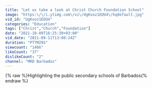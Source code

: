 ```yaml
---
title: "Let us take a look at Christ Church Foundation School"
image: "https:\/\/i.ytimg.com\/vi\/UgKvoz1EDU4\/hqdefault.jpg"
vid_id: "UgKvoz1EDU4"
categories: "Education"
tags: ["Christ","Church","Foundation"]
date: "2021-10-09T16:25:30+03:00"
vid_date: "2021-09-11T13:00:24Z"
duration: "PT7M29S"
viewcount: "1466"
likeCount: "37"
dislikeCount: "2"
channel: "MRD Barbados"
---
```

{% raw %}Highlighting the public secondary schools of Barbados{% endraw %}
